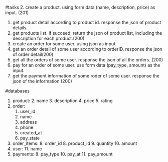 #tasks
2. create a product. using form data (name, description, price) as input. (201)
1. get product detail according to product id. response the json of product details.
1. get products list. if succeed, return the json of product list, including the description for each product.(200)
3. create an order for some user. using json as input. 
4. get an order detail of some user according to orderID. response the json of order detail(200)
5. get all the orders of some user. response the json of all the orders. (200)
6. pay for an order of some user. use form data (pay_type, amount) as the input.
7. get the payment information of some roder of some user. response the json of the information (200)

#databases
1. product: 
	2. name
	3. description
	4. price
	5. rating
2. order:
	1. user_id
	3. name
	4. address
	5. phone
	7. created_at
	9. pay_state
7. order_items:
	8. order_id
	8. product_id
	9. quantity
	10. amount
10. user:
	11. name
12. payments:
	8. pay_type
	10. pay_at
	11. pay_amount

	



